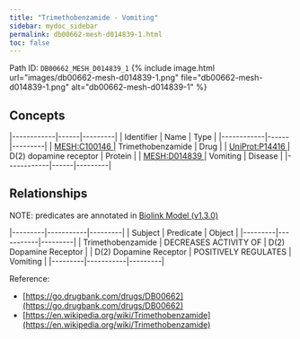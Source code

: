 ```yaml
---
title: "Trimethobenzamide - Vomiting"
sidebar: mydoc_sidebar
permalink: db00662-mesh-d014839-1.html
toc: false 
---
```



Path ID: `DB00662_MESH_D014839_1`
{% include image.html url="images/db00662-mesh-d014839-1.png" file="db00662-mesh-d014839-1.png" alt="db00662-mesh-d014839-1" %}

## Concepts

|------------|------|---------|
| Identifier | Name | Type    |
|------------|------|---------|
| <a href="https://identifiers.org/MESH:C100146">MESH:C100146 </a> | Trimethobenzamide | Drug |
| <a href="https://identifiers.org/UniProt:P14416">UniProt:P14416 </a> | D(2) dopamine receptor | Protein |
| <a href="https://identifiers.org/MESH:D014839">MESH:D014839 </a> | Vomiting | Disease |
|------------|------|---------|

## Relationships


NOTE: predicates are annotated in <a href="https://github.com/biolink/biolink-model/releases/tag/v1.3.0">Biolink Model (v1.3.0)</a>

|---------|-----------|---------|
| Subject | Predicate | Object  |
|---------|-----------|---------|
| Trimethobenzamide | DECREASES ACTIVITY OF | D(2) Dopamine Receptor |
| D(2) Dopamine Receptor | POSITIVELY REGULATES | Vomiting |
|---------|-----------|---------|

Reference: 
  - [https://go.drugbank.com/drugs/DB00662](https://go.drugbank.com/drugs/DB00662)
  - [https://en.wikipedia.org/wiki/Trimethobenzamide](https://en.wikipedia.org/wiki/Trimethobenzamide)
